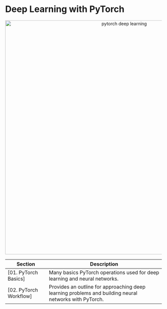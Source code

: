 # Deep Learning with PyTorch

<div align="center">
    <a href="https://learnpytorch.io">
        <img src="https://github.com/mnpsnuwan/deep-learning/assets/13162846/b65eca99-4c01-4262-b479-7db12b02d81a" width=750 alt="pytorch deep learning">
    </a>
</div>

| **Section**            | **Description**                                                                                       |
|------------------------|-------------------------------------------------------------------------------------------------------|
| [01. PyTorch Basics]   | Many basics PyTorch operations used for deep learning and neural networks.                            |
| [02. PyTorch Workflow] | Provides an outline for approaching deep learning problems and building neural networks with PyTorch. |
